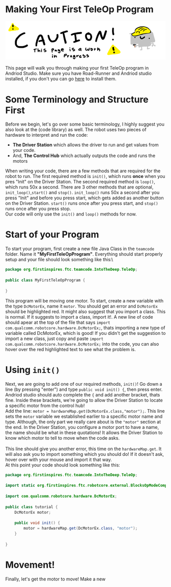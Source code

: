 # Making Your First TeleOp Program
![Page in Progress](images/PageCaution.png)

This page will walk you through making your first TeleOp program in Andriod Studio. Make sure you have Road-Runner and Andriod studio installed, if you don't you can go [here](https://potatzz.github.io/ms-robotics-resources.github.io/code_setup.html) to install them.

# Some Terminology and Structure First
Before we begin, let's go over some basic terminology, I highly suggest you also look at the (code library) as well.
The robot uses two pieces of hardware to interpret and run the code:
- **The Driver Station** which allows the driver to run and get values from your code.
- And, **The Control Hub** which actually outputs the code and runs the motors


When writing your code, there are a few methods that are required for the robot to run. 
The first required method is `init()`, which runs **once** when you pres "Init" on the Driver Station.
The second required method is `loop()`, which runs 50x a second.
There are 3 other methods that are optional, `init_loop()`,`start()` and `stop()`.
`init_loop()` runs 50x a second after you press "Init" and before you press start, which gets added as another button on the Driver Station.
`start()` runs once after you press start, and `stop()` runs once after you press stop.
\
Our code will only use the `init()` and `loop()` methods for now.

# Start of your Program
To start your program, first create a new file Java Class in the `teamcode` folder. Name it **"MyFirstTeleOpProgram"**. Everything should start properly setup and your file should look something like this:\
```java
package org.firstinspires.ftc.teamcode.IntoTheDeep.TeleOp;

public class MyFirstTeleOpProgram {
  
}
```
This program will be moving one motor. To start, create a new variable with the type `DcMotorEx`, name it `motor`. You should get an error and `DcMotorEx` should be highlighted red. It might also suggest that you import a class. This is normal. If it suggests to import a class, import it!. A new line of code should apear at the top of the file that says `import com.qualcomm.robotcore.hardware.DcMotorEx;`, thats importing a new type of variable called DcMotorEx, which is good! If you didn't get the suggestion to import a new class, just copy and paste `import com.qualcomm.robotcore.hardware.DcMotorEx;` into the code, you can also hover over the red highlighted text to see what the problem is. 


# Using `init()`
Next, we are going to add one of our required methods, `init()`! Go down a line (by pressing "enter") and type `public void init() {`, then press enter. Andriod studio should auto complete the `{` and add another bracket, thats fine. Inside these brackets, we're going to allow the Driver Station to locate a specific motor from the control hub!\
Add the line: `motor = hardwareMap.get(DcMotorEx.class,"motor");`. This line sets the `motor` variable we established earlier to a specific motor name and type. Although, the only part we really care about is the `"motor"` section at the end. In the Driver Station, you configure a motor port to have a name, the name should be what in these quotations! It allows the Driver Station to know which motor to tell to move when the code asks.\
\
This line should give you another error, this time on the `hardwareMap.get`. It will also ask you to import something which you should do! If it doesn't ask, hover over with your mouse and import it that way.\
At this point your code should look something like this:
```java
package org.firstinspires.ftc.teamcode.IntoTheDeep.TeleOp;

import static org.firstinspires.ftc.robotcore.external.BlocksOpModeCompanion.hardwareMap;

import com.qualcomm.robotcore.hardware.DcMotorEx;

public class tutorial {
    DcMotorEx motor;

    public void init() {
        motor = hardwareMap.get(DcMotorEx.class, "motor");
    }

}

```


# Movement!
Finally, let's get the motor to move! Make a new 





